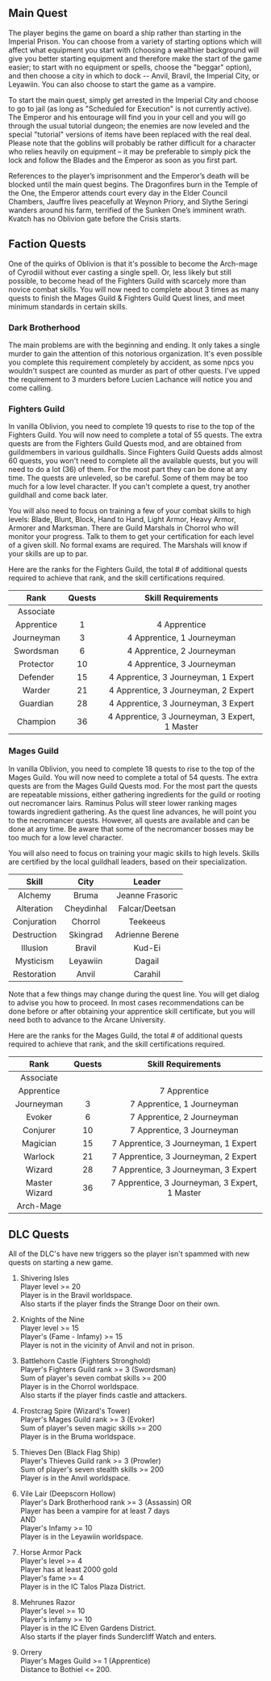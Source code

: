 ## Main Quest

The player begins the game on board a ship rather than starting in the Imperial Prison. You can choose from a variety of starting options which will affect what equipment you start with (choosing a wealthier background will give you better starting equipment and therefore make the start of the game easier; to start with no equipment or spells, choose the "beggar" option), and then choose a city in which to dock -- Anvil, Bravil, the Imperial City, or Leyawiin. You can also choose to start the game as a vampire.

To start the main quest, simply get arrested in the Imperial City and choose to go to jail (as long as "Scheduled for Execution" is not currently active). The Emperor and his entourage will find you in your cell and you will go through the usual tutorial dungeon; the enemies are now leveled and the special "tutorial" versions of items have been replaced with the real deal. Please note that the goblins will probably be rather difficult for a character who relies heavily on equipment – it may be preferable to simply pick the lock and follow the Blades and the Emperor as soon as you first part.

References to the player’s imprisonment and the Emperor’s death will be blocked until the main quest begins. The Dragonfires burn in the Temple of the One, the Emperor attends court every day in the Elder Council Chambers, Jauffre lives peacefully at Weynon Priory, and Slythe Seringi wanders around his farm, terrified of the Sunken One’s imminent wrath. Kvatch has no Oblivion gate before the Crisis starts.

## Faction Quests

One of the quirks of Oblivion is that it's possible to become the Arch-mage of Cyrodiil without ever casting a single spell. Or, less likely but still possible,
to become head of the Fighters Guild with scarcely more than novice combat skills. You will now need to complete about 3 times as many quests to finish the Mages Guild & Fighters Guild Quest lines, and meet minimum standards in certain skills.

### Dark Brotherhood

The main problems are with the beginning and ending. It only takes a single murder to gain the attention of this notorious organization. It's even possible you complete this requirement completely by accident, as some npcs you wouldn't suspect are counted as murder as part of other quests. I've upped the requirement to 3 murders before Lucien Lachance will notice you and come calling.

### Fighters Guild

In vanilla Oblivion, you need to complete 19 quests to rise to the top of the Fighters Guild. You will now need to complete a total of 55 quests. The extra quests
are from the Fighters Guild Quests mod, and are obtained from guildmembers in various guildhalls. Since Fighters Guild Quests adds almost 60 quests, you won't need
to complete all the available quests, but you will need to do a lot (36) of them. For the most part they can be done at any time. The quests are unleveled, so be
careful. Some of them may be too much for a low level character. If you can't complete a quest, try another guildhall and come back later.

You will also need to focus on training a few of your combat skills to high levels: Blade, Blunt, Block, Hand to Hand, Light Armor, Heavy Armor, Armorer and Marksman.
There are Guild Marshals in Chorrol who will monitor your progress. Talk to them to get your certification for each level of a given skill. No formal exams are
required. The Marshals will know if your skills are up to par.

Here are the ranks for the Fighters Guild, the total # of additional quests required to achieve that rank, and the skill certifications required.

| Rank   | Quests | Skill Requirements
|:--------------:|:-------------:|:-------------:|
|Associate| |
|Apprentice|	1	| 4 Apprentice
|Journeyman|	3	| 4 Apprentice, 1 Journeyman
|Swordsman	| 6	| 4 Apprentice, 2 Journeyman
|Protector	| 10	| 4 Apprentice, 3 Journeyman
|Defender|	15|	4 Apprentice, 3 Journeyman, 1 Expert
|Warder	|	21	| 4 Apprentice, 3 Journeyman, 2 Expert
|Guardian|	28	| 4 Apprentice, 3 Journeyman, 3 Expert
|Champion|	36	| 4 Apprentice, 3 Journeyman, 3 Expert, 1 Master

### Mages Guild

In vanilla Oblivion, you need to complete 18 quests to rise to the top of the Mages Guild. You will now need to complete a total of 54 quests. The extra quests
are from the Mages Guild Quests mod. For the most part the quests are repeatable missions, either gathering ingredients for the guild or rooting out necromancer lairs.
Raminus Polus will steer lower ranking mages towards ingredient gathering. As the quest line advances, he will point you to the necromancer quests. However, all quests
are available and can be done at any time. Be aware that some of the necromancer bosses may be too much for a low level character.

You will also need to focus on training your magic skills to high levels. Skills are certified by the local guildhall leaders, based on their specialization.

| Skill   | City | Leader
|:--------------:|:-------------:|:-------------:|
|Alchemy| 	Bruma	|	Jeanne Frasoric
|Alteration| 	Cheydinhal|	Falcar/Deetsan
|Conjuration |	Chorrol	|	Teekeeus
|Destruction |	Skingrad	|Adrienne Berene
|Illusion |	Bravil	|	Kud-Ei
|Mysticism |	Leyawiin|	Dagail
|Restoration |	Anvil	|	Carahil

Note that a few things may change during the quest line. You will get dialog to advise you how to proceed. In most cases recommendations can be done before or after
obtaining your apprentice skill certificate, but you will need both to advance to the Arcane University.

Here are the ranks for the Mages Guild, the total # of additional quests required to achieve that rank, and the skill certifications required.

|Rank	|    Quests	|Skill Requirements
|:--------------:|:-------------:|:-------------:|
|Associate||
|Apprentice|	|	7 Apprentice
|Journeyman|	3|	7 Apprentice, 1 Journeyman
|Evoker|		6	|7 Apprentice, 2 Journeyman
|Conjurer	|10	|7 Apprentice, 3 Journeyman
|Magician	|15|	7 Apprentice, 3 Journeyman, 1 Expert
|Warlock	|	21|	7 Apprentice, 3 Journeyman, 2 Expert
|Wizard	|	28|	7 Apprentice, 3 Journeyman, 3 Expert
|Master Wizard|	36|	7 Apprentice, 3 Journeyman, 3 Expert, 1 Master
|Arch-Mage| |

## DLC Quests

All of the DLC's have new triggers so the player isn't spammed with new quests on starting a new game.

1) Shivering Isles <br />
Player level >= 20<br />
Player is in the Bravil worldspace.<br />
Also starts if the player finds the Strange Door on their own.<br />

3) Knights of the Nine<br />
Player level >= 15<br />
Player's (Fame - Infamy) >= 15<br />
Player is not in the vicinity of Anvil and not in prison.<br />

4) Battlehorn Castle (Fighters Stronghold)<br />
Player's Fighters Guild rank >= 3 (Swordsman)<br />
Sum of player's seven combat skills >= 200<br />
Player is in the Chorrol worldspace.<br />
Also starts if the player finds castle and attackers.<br />

5) Frostcrag Spire (Wizard's Tower)<br />
Player's Mages Guild rank >= 3 (Evoker)<br />
Sum of player's seven magic skills >= 200<br />
Player is in the Bruma worldspace.<br />

6) Thieves Den (Black Flag Ship)<br />
Player's Thieves Guild rank >= 3 (Prowler)<br />
Sum of player's seven stealth skills >= 200<br />
Player is in the Anvil worldspace.<br />

8) Vile Lair (Deepscorn Hollow)<br />
Player's Dark Brotherhood rank >= 3 (Assassin) OR<br />
Player has been a vampire for at least 7 days<br />
AND<br />
Player's Infamy >= 10<br />
Player is in the Leyawiin worldspace.<br />

9) Horse Armor Pack<br />
Player's level >= 4<br />
Player has at least 2000 gold<br />
Player's fame >= 4<br />
Player is in the IC Talos Plaza District.<br />

10) Mehrunes Razor<br />
Player's level >= 10<br />
Player's infamy >= 10<br />
Player is in the IC Elven Gardens District.<br />
Also starts if the player finds Sundercliff Watch and enters.<br />

11) Orrery<br />
Player's Mages Guild >= 1 (Apprentice)<br />
Distance to Bothiel <= 200.<br />

